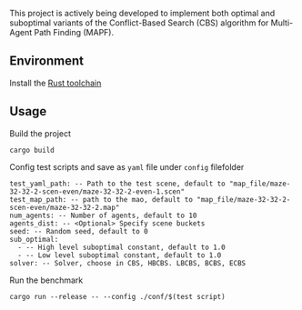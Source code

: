 This project is actively being developed to implement both optimal and suboptimal variants of the Conflict-Based Search (CBS) algorithm for Multi-Agent Path Finding (MAPF).

## Environment
Install the [Rust toolchain](https://www.rust-lang.org/tools/install)

## Usage
Build the project

```
cargo build
```

Config test scripts and save as `yaml` file under `config` filefolder

```
test_yaml_path: -- Path to the test scene, default to "map_file/maze-32-32-2-scen-even/maze-32-32-2-even-1.scen"
test_map_path: -- path to the mao, default to "map_file/maze-32-32-2-scen-even/maze-32-32-2.map"
num_agents: -- Number of agents, default to 10
agents_dist: -- <Optional> Specify scene buckets 
seed: -- Random seed, default to 0
sub_optimal: 
  - -- High level suboptimal constant, default to 1.0
  - -- Low level suboptimal constant, default to 1.0
solver: -- Solver, choose in CBS, HBCBS. LBCBS, BCBS, ECBS
```

Run the benchmark

```
cargo run --release -- --config ./conf/$(test script)
```